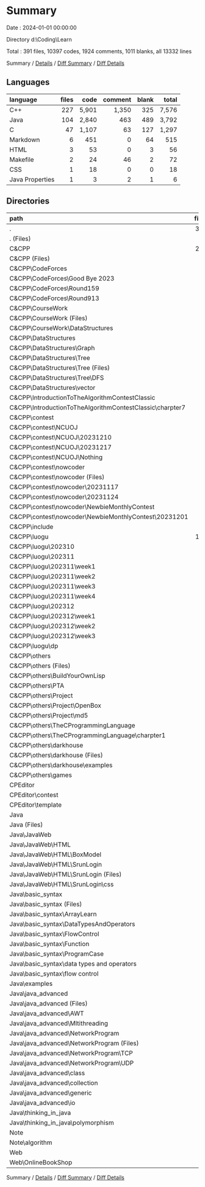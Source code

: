 # Summary

Date : 2024-01-01 00:00:00

Directory d:\\Coding\\Learn

Total : 391 files,  10397 codes, 1924 comments, 1011 blanks, all 13332 lines

Summary / [Details](details.md) / [Diff Summary](diff.md) / [Diff Details](diff-details.md)

## Languages
| language | files | code | comment | blank | total |
| :--- | ---: | ---: | ---: | ---: | ---: |
| C++ | 227 | 5,901 | 1,350 | 325 | 7,576 |
| Java | 104 | 2,840 | 463 | 489 | 3,792 |
| C | 47 | 1,107 | 63 | 127 | 1,297 |
| Markdown | 6 | 451 | 0 | 64 | 515 |
| HTML | 3 | 53 | 0 | 3 | 56 |
| Makefile | 2 | 24 | 46 | 2 | 72 |
| CSS | 1 | 18 | 0 | 0 | 18 |
| Java Properties | 1 | 3 | 2 | 1 | 6 |

## Directories
| path | files | code | comment | blank | total |
| :--- | ---: | ---: | ---: | ---: | ---: |
| . | 391 | 10,397 | 1,924 | 1,011 | 13,332 |
| . (Files) | 3 | 30 | 0 | 2 | 32 |
| C&CPP | 278 | 6,991 | 1,448 | 460 | 8,899 |
| C&CPP (Files) | 4 | 229 | 0 | 3 | 232 |
| C&CPP\\CodeForces | 6 | 175 | 11 | 6 | 192 |
| C&CPP\\CodeForces\\Good Bye 2023 | 1 | 28 | 10 | 4 | 42 |
| C&CPP\\CodeForces\\Round159 | 2 | 43 | 1 | 0 | 44 |
| C&CPP\\CodeForces\\Round913 | 3 | 104 | 0 | 2 | 106 |
| C&CPP\\CourseWork | 15 | 415 | 30 | 56 | 501 |
| C&CPP\\CourseWork (Files) | 13 | 345 | 8 | 37 | 390 |
| C&CPP\\CourseWork\\DataStructures | 2 | 70 | 22 | 19 | 111 |
| C&CPP\\DataStructures | 5 | 144 | 23 | 8 | 175 |
| C&CPP\\DataStructures\\Graph | 1 | 43 | 23 | 0 | 66 |
| C&CPP\\DataStructures\\Tree | 3 | 91 | 0 | 7 | 98 |
| C&CPP\\DataStructures\\Tree (Files) | 2 | 72 | 0 | 7 | 79 |
| C&CPP\\DataStructures\\Tree\\DFS | 1 | 19 | 0 | 0 | 19 |
| C&CPP\\DataStructures\\vector | 1 | 10 | 0 | 1 | 11 |
| C&CPP\\IntroductionToTheAlgorithmContestClassic | 1 | 44 | 1 | 0 | 45 |
| C&CPP\\IntroductionToTheAlgorithmContestClassic\\charpter7 | 1 | 44 | 1 | 0 | 45 |
| C&CPP\\contest | 33 | 881 | 114 | 25 | 1,020 |
| C&CPP\\contest\\NCUOJ | 23 | 681 | 63 | 19 | 763 |
| C&CPP\\contest\\NCUOJ\\20231210 | 4 | 65 | 28 | 3 | 96 |
| C&CPP\\contest\\NCUOJ\\20231217 | 9 | 236 | 34 | 6 | 276 |
| C&CPP\\contest\\NCUOJ\\Nothing | 10 | 380 | 1 | 10 | 391 |
| C&CPP\\contest\\nowcoder | 10 | 200 | 51 | 6 | 257 |
| C&CPP\\contest\\nowcoder (Files) | 5 | 107 | 14 | 4 | 125 |
| C&CPP\\contest\\nowcoder\\20231117 | 1 | 17 | 0 | 0 | 17 |
| C&CPP\\contest\\nowcoder\\20231124 | 2 | 35 | 37 | 1 | 73 |
| C&CPP\\contest\\nowcoder\\NewbieMonthlyContest | 2 | 41 | 0 | 1 | 42 |
| C&CPP\\contest\\nowcoder\\NewbieMonthlyContest\\20231201 | 2 | 41 | 0 | 1 | 42 |
| C&CPP\\include | 8 | 324 | 0 | 30 | 354 |
| C&CPP\\luogu | 154 | 3,791 | 1,160 | 217 | 5,168 |
| C&CPP\\luogu\\202310 | 29 | 670 | 276 | 83 | 1,029 |
| C&CPP\\luogu\\202311 | 82 | 1,977 | 619 | 102 | 2,698 |
| C&CPP\\luogu\\202311\\week1 | 39 | 874 | 194 | 18 | 1,086 |
| C&CPP\\luogu\\202311\\week2 | 9 | 230 | 47 | 29 | 306 |
| C&CPP\\luogu\\202311\\week3 | 26 | 646 | 313 | 51 | 1,010 |
| C&CPP\\luogu\\202311\\week4 | 8 | 227 | 65 | 4 | 296 |
| C&CPP\\luogu\\202312 | 31 | 773 | 172 | 25 | 970 |
| C&CPP\\luogu\\202312\\week1 | 15 | 402 | 20 | 9 | 431 |
| C&CPP\\luogu\\202312\\week2 | 2 | 30 | 54 | 15 | 99 |
| C&CPP\\luogu\\202312\\week3 | 14 | 341 | 98 | 1 | 440 |
| C&CPP\\luogu\\dp | 12 | 371 | 93 | 7 | 471 |
| C&CPP\\others | 52 | 988 | 109 | 115 | 1,212 |
| C&CPP\\others (Files) | 13 | 285 | 17 | 30 | 332 |
| C&CPP\\others\\BuildYourOwnLisp | 4 | 95 | 6 | 22 | 123 |
| C&CPP\\others\\PTA | 6 | 191 | 28 | 15 | 234 |
| C&CPP\\others\\Project | 8 | 88 | 46 | 13 | 147 |
| C&CPP\\others\\Project\\OpenBox | 4 | 36 | 23 | 5 | 64 |
| C&CPP\\others\\Project\\md5 | 4 | 52 | 23 | 8 | 83 |
| C&CPP\\others\\TheCProgrammingLanguage | 8 | 94 | 6 | 11 | 111 |
| C&CPP\\others\\TheCProgrammingLanguage\\charpter1 | 8 | 94 | 6 | 11 | 111 |
| C&CPP\\others\\darkhouse | 12 | 201 | 6 | 22 | 229 |
| C&CPP\\others\\darkhouse (Files) | 7 | 77 | 1 | 14 | 92 |
| C&CPP\\others\\darkhouse\\examples | 5 | 124 | 5 | 8 | 137 |
| C&CPP\\others\\games | 1 | 34 | 0 | 2 | 36 |
| CPEditor | 10 | 298 | 48 | 9 | 355 |
| CPEditor\\contest | 8 | 265 | 48 | 6 | 319 |
| CPEditor\\template | 2 | 33 | 0 | 3 | 36 |
| Java | 98 | 3,005 | 428 | 530 | 3,963 |
| Java (Files) | 6 | 342 | 0 | 66 | 408 |
| Java\\JavaWeb | 3 | 56 | 0 | 3 | 59 |
| Java\\JavaWeb\\HTML | 3 | 56 | 0 | 3 | 59 |
| Java\\JavaWeb\\HTML\\BoxModel | 1 | 23 | 0 | 2 | 25 |
| Java\\JavaWeb\\HTML\\SrunLogin | 2 | 33 | 0 | 1 | 34 |
| Java\\JavaWeb\\HTML\\SrunLogin (Files) | 1 | 15 | 0 | 1 | 16 |
| Java\\JavaWeb\\HTML\\SrunLogin\\css | 1 | 18 | 0 | 0 | 18 |
| Java\\basic_syntax | 31 | 741 | 180 | 150 | 1,071 |
| Java\\basic_syntax (Files) | 2 | 55 | 0 | 13 | 68 |
| Java\\basic_syntax\\ArrayLearn | 1 | 35 | 8 | 5 | 48 |
| Java\\basic_syntax\\DataTypesAndOperators | 5 | 105 | 23 | 28 | 156 |
| Java\\basic_syntax\\FlowControl | 5 | 79 | 28 | 18 | 125 |
| Java\\basic_syntax\\Function | 1 | 81 | 1 | 10 | 92 |
| Java\\basic_syntax\\ProgramCase | 7 | 202 | 69 | 30 | 301 |
| Java\\basic_syntax\\data types and operators | 5 | 105 | 23 | 28 | 156 |
| Java\\basic_syntax\\flow control | 5 | 79 | 28 | 18 | 125 |
| Java\\examples | 18 | 887 | 70 | 140 | 1,097 |
| Java\\java_advanced | 38 | 925 | 178 | 161 | 1,264 |
| Java\\java_advanced (Files) | 4 | 76 | 3 | 11 | 90 |
| Java\\java_advanced\\AWT | 2 | 25 | 0 | 5 | 30 |
| Java\\java_advanced\\Mltithreading | 3 | 184 | 38 | 27 | 249 |
| Java\\java_advanced\\NetworkProgram | 7 | 120 | 5 | 22 | 147 |
| Java\\java_advanced\\NetworkProgram (Files) | 1 | 14 | 5 | 3 | 22 |
| Java\\java_advanced\\NetworkProgram\\TCP | 2 | 31 | 0 | 6 | 37 |
| Java\\java_advanced\\NetworkProgram\\UDP | 4 | 75 | 0 | 13 | 88 |
| Java\\java_advanced\\class | 8 | 211 | 40 | 57 | 308 |
| Java\\java_advanced\\collection | 6 | 96 | 79 | 16 | 191 |
| Java\\java_advanced\\generic | 3 | 42 | 1 | 9 | 52 |
| Java\\java_advanced\\io | 5 | 171 | 12 | 14 | 197 |
| Java\\thinking_in_java | 2 | 54 | 0 | 10 | 64 |
| Java\\thinking_in_java\\polymorphism | 2 | 54 | 0 | 10 | 64 |
| Note | 1 | 58 | 0 | 10 | 68 |
| Note\\algorithm | 1 | 58 | 0 | 10 | 68 |
| Web | 1 | 15 | 0 | 0 | 15 |
| Web\\OnlineBookShop | 1 | 15 | 0 | 0 | 15 |

Summary / [Details](details.md) / [Diff Summary](diff.md) / [Diff Details](diff-details.md)
